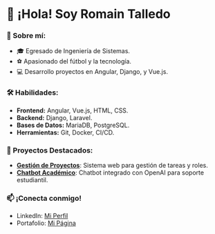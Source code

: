 # 👋 ¡Hola! Soy Romain Talledo 

### 🚀 Sobre mí:
- 🎓 Egresado de Ingeniería de Sistemas.
- ⚽ Apasionado del fútbol y la tecnología.
- 💻 Desarrollo proyectos en Angular, Django, y Vue.js.

### 🛠️ Habilidades:
- **Frontend:** Angular, Vue.js, HTML, CSS.
- **Backend:** Django, Laravel.
- **Bases de Datos:** MariaDB, PostgreSQL.
- **Herramientas:** Git, Docker, CI/CD.

### 🌟 Proyectos Destacados:
- [**Gestión de Proyectos**](https://github.com/usuario/proyecto): Sistema web para gestión de tareas y roles.
- [**Chatbot Académico**](https://github.com/usuario/chatbot): Chatbot integrado con OpenAI para soporte estudiantil.

### 📫 ¡Conecta conmigo!
- LinkedIn: [Mi Perfil](https://www.linkedin.com/in/tu-nombre)
- Portafolio: [Mi Página](https://tuportafolio.com)
